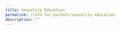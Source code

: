 ```yaml
---
title: Sexuality Education
permalink: /info-for-parents/sexuality-education
description: ""
---
```

